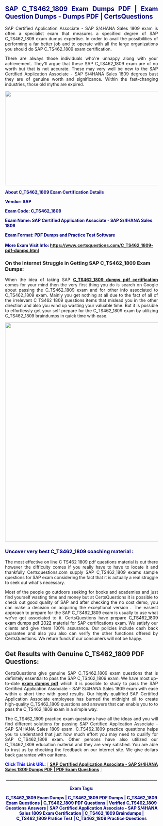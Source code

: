 <h2 style="text-align: justify;"><span style="color: #000080;">SAP C_TS462_1809 Exam Dumps PDF | Exam Question Dumps - Dumps PDF | CertsQuestions</span></h2>
<p style="text-align: justify;">SAP Certified Application Associate - SAP S/4HANA Sales 1809 exam is often a specialist exam that measures a specified degree of SAP  C_TS462_1809 exam dumps expertise. In order to avail the possibilities of performing a far better job and to operate with all the large organizations you should do SAP C_TS462_1809 exam certification.</p>
<p style="text-align: justify;">There are always those individuals who're unhappy along with your achievement. They'll argue that these SAP  C_TS462_1809 exam are of no worth but that is not accurate. These may very well be new to the SAP Certified Application Associate - SAP S/4HANA Sales 1809 degrees bust they are of genuine worth and significance. Within the fast-changing industries, those old myths are expired.</p>
<p><img style="display: block; margin-left: auto; margin-right: auto;" src="https://i.imgur.com/eaP4ae9.png" width="840" height="310" /></p>
<p><span style="color: #000080;"><strong>About C_TS462_1809 Exam Certification Details</strong></span></p>
<p><span style="color: #000080;"><strong>Vendor: SAP<br /></strong></span></p>
<p><span style="color: #000080;"><strong>Exam Code: C_TS462_1809</strong></span></p>
<p><span style="color: #000080;"><strong>Exam Name: SAP Certified Application Associate - SAP S/4HANA Sales 1809</strong></span></p>
<p><span style="color: #000080;"><strong>Exam Format: PDF Dumps and Practice Test Software<br /><br />More Exam Visit Info: <span style="color: #ff6600;"><a href="https://www.certsquestions.com/C_TS462_1809-pdf-dumps.html">https://www.certsquestions.com/C_TS462_1809-pdf-dumps.html</a></span></strong></span></p>
<h3>On the Internet Struggle in Getting SAP C_TS462_1809 Exam Dumps:</h3>
<p style="text-align: justify;">When the idea of taking SAP <a href="https://www.certsquestions.com/C_TS462_1809-pdf-dumps.html"><strong> C_TS462_1809 dumps pdf certification</strong></a> comes for your mind then the very first thing you do is search on Google about passing the C_TS462_1809 exam and for other info associated to C_TS462_1809 exam. Mainly you get nothing at all due to the fact of all of the irrelevant C TS462 1809 questions items that mislead you in the other direction and also you wind up wasting your valuable time. But it is possible to effortlessly get your self prepare for the C_TS462_1809 exam by utilizing C_TS462_1809 braindumps in quick time with ease.</p>
<p><a href="https://www.certsquestions.com/C_TS462_1809-pdf-dumps.html"><img style="display: block; margin-left: auto; margin-right: auto;" src="https://i.imgur.com/pxhoKQ2.png" width="720" /></a></p>
<h3><span style="color: #000080;">Uncover very best  C_TS462_1809 coaching material :</span></h3>
<p style="text-align: justify;">The most effective on line C TS462 1809 pdf questions material is out there however the difficulty comes if you really have to have to locate it and thankfully Certsquestions.com supply SAP C_TS462_1809 exams sample questions for SAP  exam considering the fact that it is actually a real struggle to seek out what's necessary.</p>
<p style="text-align: justify;">Most of the people go outdoors seeking for books and academies and just find yourself wasting time and money but at CertsQuestions it is possible to check out good quality of SAP  and after checking the no cost demo, you can make a decision on acquiring the exceptional version . The easiest approach to prepare for the SAP C_TS462_1809 exam is usually to use what we've got associated to it. CertsQuestions have <span style="color: #000000;">prepare C_TS462_1809 exam dumps pdf 2022</span> material for SAP certifications exam. We satisfy our clients and give them 100% assurance. Our policies include cash back guarantee and also you also can verify the other functions offered by CertsQuestions. We return funds if our consumers will not be happy.</p>
<h2>Get Results with Genuine C_TS462_1809 PDF Questions:</h2>
<p style="text-align: justify;">CertsQuestions give genuine SAP C_TS462_1809 exam questions that is definitely essential to pass the SAP  C_TS462_1809 exam. We have most up-to-date<strong>&nbsp;<a href="https://www.certsquestions.com/">exam dumps pdf</a></strong>&nbsp;which it is possible to study to pass the SAP Certified Application Associate - SAP S/4HANA Sales 1809 exam with ease within a short time with good results. Our highly qualified SAP Certified Application Associate employees has burned the midnight oil to create high-quality C_TS462_1809 questions and answers that can enable you to to pass the C_TS462_1809 exam in a simple way.</p>
<p style="text-align: justify;">The C_TS462_1809 practice exam questions have all the ideas and you will find different solutions for passing SAP Certified Application Associate - SAP S/4HANA Sales 1809 exam. C_TS462_1809 practice questions helps you to understand that just how much effort you may need to qualify for SAP  C_TS462_1809 exam. Other persons have also utilized our C_TS462_1809 education material and they are very satisfied. You are able to trust us by checking the feedback on our internet site. We give dollars back guarantee with our items.</p>
<p style="text-align: justify;"><span style="color: #0000ff;"><strong>Click This Link URL</strong>:</span> <span style="color: #ff6600;">[ <strong><a href="https://www.certsquestions.com/sap-certified-application-associate-certification.html">SAP Certified Application Associate - SAP S/4HANA Sales 1809 Dumps PDF | PDF Exam Questions</a></strong> ]</span></p>
<p style="text-align: center;">______________________________________________________________________________</p>
<p style="text-align: center;"><span style="color: #000080;"><strong>Exam Tags:</strong></span></p>
<p style="text-align: center;"><span style="color: #000080;"><strong>C_TS462_1809 Exam Dumps | C_TS462_1809 PDF Dumps | C_TS462_1809 Exam Questions | C_TS462_1809 PDF Questions | Verified C_TS462_1809 Questions Answers | SAP Certified Application Associate - SAP S/4HANA Sales 1809 Exam Certification | C_TS462_1809 Braindumps | C_TS462_1809 Pratice Test | C_TS462_1809 Practice Questions</strong></span></p>
